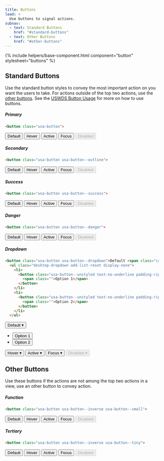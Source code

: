 ```yaml
---
title: Buttons
lead: >
  Use buttons to signal actions.
subnav:
  - text: Standard Buttons
    href: "#standard-buttons"
  - text: Other Buttons
    href: "#other-buttons"
---
```


{% include helpers/base-component.html component="button" stylesheet="buttons" %}

## Standard Buttons

Use the standard button styles to convey the most important action on you want the users to take. For actions outside of the top two actions, use the [other buttons](#other-buttons). See the [USWDS Button Usage](https://v2.designsystem.digital.gov/components/button/) for more on how to use buttons.

##### Primary

```html
<button class="usa-button">
```

<button class="usa-button">Default</button>
<button class="usa-button usa-button--hover">Hover</button>
<button class="usa-button usa-button--active">Active</button>
<button class="usa-button usa-focus">Focus</button>
<button class="usa-button" disabled>Disabled</button>

##### Secondary

```html
<button class="usa-button usa-button--outline">
```

<button class="usa-button usa-button--outline">Default</button>
<button class="usa-button usa-button--outline usa-button--hover">Hover</button>
<button class="usa-button usa-button--outline usa-button--active">Active</button>
<button class="usa-button usa-button--outline usa-focus">Focus</button>
<button class="usa-button usa-button--outline" disabled>Disabled</button>

##### Success

```html
<button class="usa-button usa-button--success">
```

<button class="usa-button usa-button--success">Default</button>
<button class="usa-button usa-button--success usa-button--hover">Hover</button>
<button class="usa-button usa-button--success usa-button--active">Active</button>
<button class="usa-button usa-button--success usa-focus">Focus</button>
<button class="usa-button usa-button--success" disabled>Disabled</button>

##### Danger

```html
<button class="usa-button usa-button--danger">
```

<button class="usa-button usa-button--danger">Default</button>
<button class="usa-button usa-button--danger usa-button--hover">Hover</button>
<button class="usa-button usa-button--danger usa-button--active">Active</button>
<button class="usa-button usa-button--danger usa-focus">Focus</button>
<button class="usa-button usa-button--danger" disabled>Disabled</button>


##### Dropdown

```html
<button class="usa-button usa-button--dropdown">Default <span class="caret inline-block ml-tiny" aria-hidden="true">&#9662;</span></button><br>
  <ul class="desktop-dropdown add-list-reset display-none">
    <li>
      <button class="usa-button--unstyled text-no-underline padding-right-1 padding-left-1 padding-bottom-1 padding-top-1 desktop-menu text-bold width-full">
        <span class="">Option 1</span>
      </button>
    </li>
    <li>
      <button class="usa-button--unstyled text-no-underline padding-right-1 padding-left-1 padding-bottom-1 padding-top-1 desktop-menu text-bold width-full">
        <span class="">Option 2</span>
      </button>
    </li>
  </ul>
```
<div class="dropdown-desktop-toggle flex my1 mx3 relative">
<button class="usa-button usa-button--dropdown">Default <span class="caret inline-block ml-tiny" aria-hidden="true">&#9662;</span></button><br>
  <ul class="desktop-dropdown add-list-reset display-none">
    <li>
      <button class="usa-button--unstyled text-no-underline padding-right-1 padding-left-1 padding-bottom-1 padding-top-1 desktop-menu text-bold width-full">
        <span class="">Option 1</span>
      </button>
    </li>
    <li>
      <button class="usa-button--unstyled text-no-underline padding-right-1 padding-left-1 padding-bottom-1 padding-top-1 desktop-menu text-bold width-full">
        <span class="">Option 2</span>
      </button>
    </li>
  </ul>
</div>
<button class="usa-button usa-button--dropdown usa-button--hover">Hover ▾</button>
<button class="usa-button usa-button--dropdown usa-button--active">Active ▾</button>
<button class="usa-button usa-button--dropdown usa-focus">Focus ▾</button>
<button class="usa-button usa-button--dropdown" disabled="">Disabled ▾</button>

## Other Buttons

Use these buttons if the actions are not among the top two actions in a view, use an other button to convey action.

##### Function

```html
<button class="usa-button usa-button--inverse usa-button--small">
```

<button class="usa-button usa-button--inverse usa-button--small">Default</button>
<button class="usa-button usa-button--inverse usa-button--small usa-button--hover">Hover</button>
<button class="usa-button usa-button--inverse usa-button--small usa-button--active">Active</button>
<button class="usa-button usa-button--inverse usa-button--small usa-focus">Focus</button>
<button class="usa-button usa-button--inverse usa-button--small" disabled>Disabled</button>

##### Tertiary

```html
<button class="usa-button usa-button--inverse usa-button--tiny">
```

<button class="usa-button usa-button--inverse usa-button--tiny">Default</button>
<button class="usa-button usa-button--inverse usa-button--tiny usa-button--hover">Hover</button>
<button class="usa-button usa-button--inverse usa-button--tiny usa-button--active">Active</button>
<button class="usa-button usa-button--inverse usa-button--tiny usa-focus">Focus</button>
<button class="usa-button usa-button--inverse usa-button--tiny" disabled>Disabled</button>

